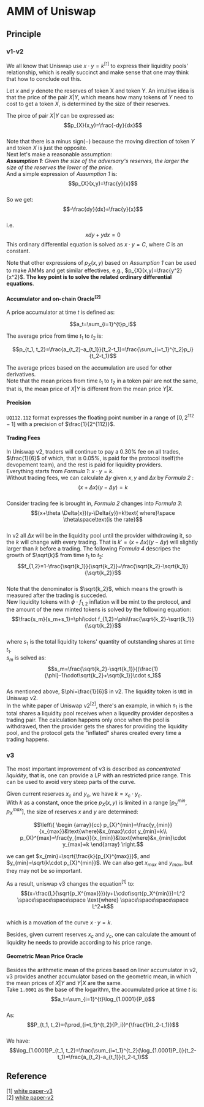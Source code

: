 # AMM of Uniswap
## Principle
### v1-v2
We all know that Uniswap use $x\cdot y=k$<sup>[1]</sup> to express their liquidity pools' relationship, which is really succinct and make sense that one may think that how to conclude out this.  

Let $x$ and $y$ denote the reserves of token X and token Y. An intuitive idea is that the price of the pair $X|Y$, which means how many tokens of $Y$ need to cost to get a token $X$, is determined by the size of their reserves.  

The pirce of pair $X|Y$ can be expressed as:  
$$p_{X}(x,y)=\frac{-dy}{dx}$$  
Note that there is a minus sign($-$) because the moving direction of token $Y$ and token $X$ is just the opposite.  
Next let's make a reasonable assumption:  
***Assumption 1**: Given the size of the adversary's reserves, the larger the size of the reserves the lower of the price.*   
And a simple expression of *Assumption 1* is:  
$$p_{X}(x,y)=\frac{y}{x}$$  
So we get:  
$$-\frac{dy}{dx}=\frac{y}{x}$$  
i.e.  
$$xdy+ydx=0$$
This ordinary differential equation is solved as $x\cdot y=C$, where $C$ is an constant.  

Note that other expressions of $p_{X}(x,y)$ based on *Assumption 1* can be used to make AMMs and get similar effectives, e.g., $p_{X}(x,y)=\frac{y^2}{x^2}$. **The key point is to solve the related ordinary differential equations**.  

#### Accumulator and on-chain Oracle<sup>[2]</sup>
A price accumulator at time $t$ is defined as:  

$$a_t=\sum_{i=1}^{t}p_i$$  

The average price from time $t_1$ to $t_2$ is:  

$$p_{t_1, t_2}=\frac{a_{t_2}-a_{t_1}}{t_2-t_1}=\frac{\sum_{i=t_1}^{t_2}p_i}{t_2-t_1}$$  

The average prices based on the accumulation are used for other derivatives.  
Note that the mean prices from time $t_1$ to $t_2$ in a token pair are not the same, that is, the mean price of $X|Y$ is different from the mean price $Y|X$.  

#### Precision
`UQ112.112` format expresses the floating point number in a range of $[0, 2^{112}-1]$ with a precision of $\frac{1}{2^{112}}$.  

#### Trading Fees
In Uniswap v2, traders will continue to pay a 0.30% fee on all trades, $\frac{1}{6}$ of which, that is 0.05%, is paid for the protocol itself(the devopement team), and the rest is paid for liquidity providers.  
Everything starts from *Formula 1*: $x\cdot y=k$.  
Without trading fees, we can calculate $\Delta{y}$  given $x, y \text{ and } \Delta{x}$ by *Formula 2* :  
$$(x+\Delta{x})(y-\Delta{y})=k$$  
Consider trading fee is brought in, *Formula 2* changes into *Formula 3*:  
$$(x+\theta \Delta{x})(y-\Delta{y})=k\text{ where}\space \theta\space\text{is the rate}$$  
In v2 all $\Delta{x}$ will be in the liquidity pool until the provider withdrawing it, so the $k$ will change with every trading. That is $k'=(x+\Delta{x})(y-\Delta{y})$ will slightly larger than $k$ before a trading. The following *Formula 4* descripes the growth of $\sqrt{k}$ from time $t_1$ to $t_2$:  
$$f_{1,2}=1-\frac{\sqrt{k_1}}{\sqrt{k_2}}=\frac{\sqrt{k_2}-\sqrt{k_1}}{\sqrt{k_2}}$$  
Note that the denominator is $\sqrt{k_2}$, which means the growth is measured after the trading is succeded.  
New liquidity tokens with $\phi\cdot f_{1,2}$ inflation will be mint to the protocol, and the amount of the new minted tokens is solved by the following equation:  
$$\frac{s_m}{s_m+s_1}=\phi\cdot f_{1,2}=\phi\frac{\sqrt{k_2}-\sqrt{k_1}}{\sqrt{k_2}}$$  
where $s_1$ is the total liquidity tokens' quantity of outstanding shares at time $t_1$.  
$s_m$ is solved as:  
$$s_m=\frac{\sqrt{k_2}-\sqrt{k_1}}{(\frac{1}{\phi}-1)\cdot\sqrt{k_2}+\sqrt{k_1}}\cdot s_1$$  
As mentioned above, $\phi=\frac{1}{6}$ in v2. The liquidity token is `UNI` in Uniswap v2.  
In the white paper of Uniswap v2<sup>[2]</sup>, there's an example, in which $s_1$ is the total shares a liquidity pool receives when a liquedity provider deposites a trading pair. The calculation happens only once when the pool is withdrawed, then the provider gets the shares for providing the liquidity pool, and the protocol gets the "inflated" shares created every time a trading happens.  

### v3
The most important improvement of v3 is described as *concentrated liquidity*, that is, one can provide a LP with an restricted price range. This can be used to avoid very steep parts of the curve.  

Given current reserves $x_{c}$ and $y_{c}$, we have $k=x_{c}\cdot y_{c}$.  
With $k$ as a constant, once the price $p_{X}(x,y)$ is limited in a range $[p_{X}^{min}, p_{X}^{max}]$, the size of reserves $x$ and $y$ are determined:  

$$\left\{ 
\begin {array}{cc}
p_{X}^{min}=\frac{y_{min}}{x_{max}}&\text{where}&x_{max}\cdot y_{min}=k\\
p_{X}^{max}=\frac{y_{max}}{x_{min}}&\text{where}&x_{min}\cdot y_{max}=k
\end{array}
\right.$$

we can get $x_{min}=\sqrt{\frac{k}{p_{X}^{max}}}$, and $y_{min}=\sqrt{k\cdot p_{X}^{min}}$. We can also get $x_{max}$ and $y_{max}$, but they may not be so important.  

As a result, uniswap v3 changes the equation<sup>[1]</sup> to:  
$$(x+\frac{L}{\sqrt{p_X^{max}}})(y+L\cdot\sqrt{p_X^{min}})=L^2 \space\space\space\space \text{where} \space\space\space\space L^2=k$$  
which is a movation of the curve $x\cdot y=k$.  

Besides, given current reserves $x_{c}$ and $y_{c}$, one can calculate the amount of liquidity he needs to provide according to his price range.  

#### Geometric Mean Price Oracle
Besides the arithmetic mean of the prices based on liner accumulator in v2, v3 provides another accumulator based on the geometric mean, in which the mean prices of $X|Y$ and $Y|X$ are the same.  
Take `1.0001` as the base of the logarithm, the accumulated price at time $t$ is:  
$$a_t=\sum_{i=1}^{t}\log_{1.0001}{P_i}$$  
As:  
$$P_{t_1, t_2}=(\prod_{i=t_1}^{t_2}{P_i})^{\frac{1}{t_2-t_1}}$$  
We have:  
$$\log_{1.0001}P_{t_1, t_2}=\frac{\sum_{i=t_1}^{t_2}(\log_{1.0001}P_i)}{t_2-t_1}=\frac{a_{t_2}-a_{t_1}}{t_2-t_1}$$  


## Reference
[1] [white paper-v3](https://uniswap.org/whitepaper-v3.pdf)  
[2] [white paper-v2](https://uniswap.org/whitepaper.pdf)
